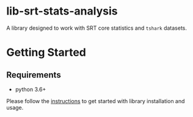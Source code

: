 # lib-srt-stats-analysis

A library designed to work with SRT core statistics and `tshark` datasets.

# Getting Started

## Requirements

* python 3.6+

Please follow the [instructions](https://github.com/mbakholdina/lib-tcpdump-processing#getting-started) to get started with library installation and usage.